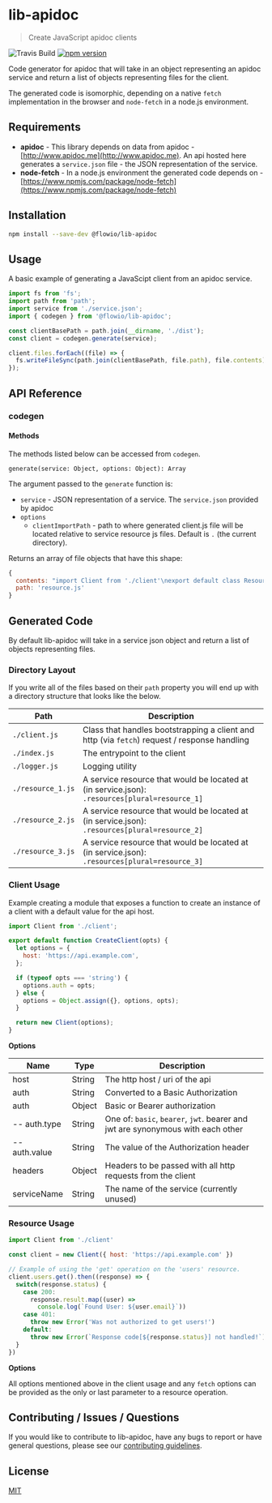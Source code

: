 # lib-apidoc

> Create JavaScript apidoc clients

![Travis Build](https://travis-ci.com/flowcommerce/lib-apidoc.svg?token=7zKwz4c4Spi2bnQ6UDw6&branch=primary "Travis Build")
[![npm version](https://badge.fury.io/js/%40flowio%2Flib-apidoc.svg)](https://badge.fury.io/js/%40flowio%2Flib-apidoc)

Code generator for apidoc that will take in an object representing an apidoc service and return a list of objects representing files for the client.

The generated code is isomorphic, depending on a native `fetch` implementation
in the browser and `node-fetch` in a node.js environment.

## Requirements

- **apidoc** - This library depends on data from apidoc - [http://www.apidoc.me](http://www.apidoc.me). An api hosted here generates a `service.json` file - the JSON representation of the service.
- **node-fetch** - In a node.js environment the generated code depends on - [https://www.npmjs.com/package/node-fetch](https://www.npmjs.com/package/node-fetch)

## Installation

```bash
npm install --save-dev @flowio/lib-apidoc
```

## Usage

A basic example of generating a JavaScipt client from an apidoc service.

```JavaScript
import fs from 'fs';
import path from 'path';
import service from './service.json';
import { codegen } from '@flowio/lib-apidoc';

const clientBasePath = path.join(__dirname, './dist');
const client = codegen.generate(service);

client.files.forEach((file) => {
  fs.writeFileSync(path.join(clientBasePath, file.path), file.contents);
});
```

## API Reference

### codegen

#### Methods

The methods listed below can be accessed from `codegen`.

`generate(service: Object, options: Object): Array`

The argument passed to the `generate` function is:

- `service` - JSON representation of a service. The `service.json` provided by apidoc
- `options`
  - `clientImportPath` - path to where generated client.js file will be located relative to service resource js files. Default is `.` (the current directory).

Returns an array of file objects that have this shape:

```JavaScript
{
  contents: "import Client from './client'\nexport default class Resource...",
  path: 'resource.js'
}
```

## Generated Code

By default lib-apidoc will take in a service json object and return a list of
objects representing files.

### Directory Layout

If you write all of the files based on their `path` property you will end up with a directory structure that looks like the below.

| Path              | Description
| ----------------- | -----------
| `./client.js`     | Class that handles bootstrapping a client and http (via `fetch`) request / response handling
| `./index.js`      | The entrypoint to the client
| `./logger.js`     | Logging utility
| `./resource_1.js` | A service resource that would be located at (in service.json): `.resources[plural=resource_1]`
| `./resource_2.js` | A service resource that would be located at (in service.json): `.resources[plural=resource_2]`
| `./resource_3.js` | A service resource that would be located at (in service.json): `.resources[plural=resource_3]`

### Client Usage

Example creating a module that exposes a function to create an instance of a
client with a default value for the api host.

```JavaScript
import Client from './client';

export default function CreateClient(opts) {
  let options = {
    host: 'https://api.example.com',
  };

  if (typeof opts === 'string') {
    options.auth = opts;
  } else {
    options = Object.assign({}, options, opts);
  }

  return new Client(options);
}
```

**Options**

| Name          | Type   |  Description                       
| ------------- | -----  | ---------------------------------
| host          | String | The http host / uri of the api    
| auth          | String | Converted to a Basic Authorization
| auth          | Object | Basic or Bearer authorization     
| -- auth.type  | String | One of: `basic`, `bearer`, `jwt`. bearer and jwt are synonymous with each other
| -- auth.value | String | The value of the Authorization header
| headers       | Object | Headers to be passed with all http requests from the client
| serviceName   | String | The name of the service (currently unused)

### Resource Usage

```JavaScript
import Client from './client'

const client = new Client({ host: 'https://api.example.com' })

// Example of using the 'get' operation on the 'users' resource.
client.users.get().then((response) => {
  switch(response.status) {
    case 200:
      response.result.map((user) =>
        console.log(`Found User: ${user.email}`))
    case 401:
      throw new Error('Was not authorized to get users!')
    default:
      throw new Error(`Response code[${response.status}] not handled!`)
  }
})
```

**Options**

All options mentioned above in the client usage and any `fetch` options can be
provided as the only or last parameter to a resource operation.


## Contributing / Issues / Questions

If you would like to contribute to lib-apidoc, have any bugs to report or have general questions, please see our [contributing guidelines](CONTRIBUTING.md).

## License

[MIT](LICENSE)
